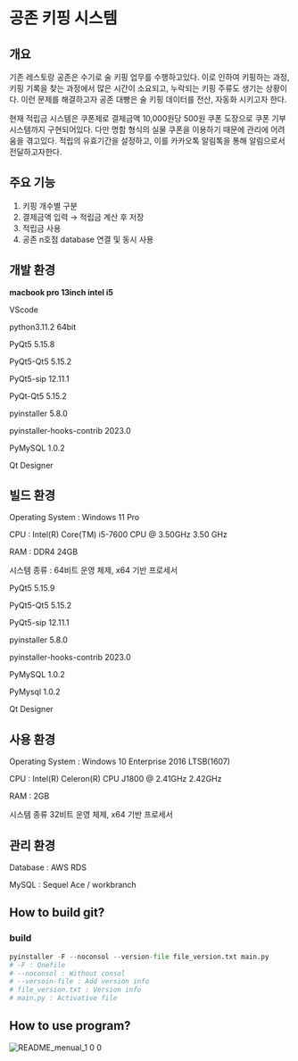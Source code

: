 # 공존 키핑 시스템

## 개요

기존 레스토랑 공존은 수기로 술 키핑 업무를 수행하고있다. 이로 인하여 키핑하는 과정, 키핑 기록을 찾는 과정에서 많은 시간이 소요되고, 누락되는 키핑 주류도 생기는 상황이다. 이런 문제를 해결하고자 공존 대빵은 술 키핑 데이터를 전산, 자동화 시키고자 한다. 

현재 적립금 시스템은 쿠폰제로 결제금액 10,000원당 500원 쿠폰 도장으로 쿠폰 기부 시스템까지 구현되어있다. 다만 명함 형식의 실물 쿠폰을 이용하기 때문에 관리에 어려움을 겪고있다. 적립의 유효기간을 설정하고, 이를 카카오톡 알림톡을 통해 알림으로서 전달하고자한다.

## 주요 기능

1. 키핑 개수별 구분 
2. 결제금액 입력 → 적립금 계산 후 저장
3. 적립금 사용
4. 공존 n호점 database 연결 및 동시 사용

## 개발 환경

**macbook pro 13inch  intel i5**

VScode 

python3.11.2 64bit

PyQt5 5.15.8

PyQt5-Qt5 5.15.2

PyQt5-sip 12.11.1

PyQt-Qt5 5.15.2

pyinstaller 5.8.0

pyinstaller-hooks-contrib 2023.0

PyMySQL 1.0.2

Qt Designer

## 빌드 환경

Operating System : Windows 11 Pro

CPU : Intel(R) Core(TM) i5-7600 CPU @ 3.50GHz 3.50 GHz

RAM : DDR4 24GB

시스템 종류 : 64비트 운영 체제, x64 기반 프로세서

PyQt5 5.15.9

PyQt5-Qt5 5.15.2

PyQt5-sip 12.11.1

pyinstaller 5.8.0

pyinstaller-hooks-contrib 2023.0

PyMySQL 1.0.2

PyMysql 1.0.2

Qt Designer

## 사용 환경

Operating System : Windows 10 Enterprise 2016 LTSB(1607)

CPU : Intel(R) Celeron(R) CPU J1800 @ 2.41GHz 2.42GHz

RAM : 2GB

시스템 종류 32비트 운영 체제, x64 기반 프로세서

## 관리 환경

Database : AWS RDS

MySQL : Sequel Ace  /  workbranch

## How to build git?

### build

```python
pyinstaller -F --noconsol --version-file file_version.txt main.py
# -F : Onefile
# --noconsol : Without consol
# --versoin-file : Add version info
# file_version.txt : Version info
# main.py : Activative file
```

## How to use program?

![README_menual_1 0 0](https://user-images.githubusercontent.com/113882868/225732228-f0a2ecd1-99f9-4a54-b89e-28c3eb54aa8d.png)
